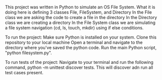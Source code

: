 This project was written in Python to simulate an OS File System.
What it is doing here is defining 3 classes File, FileSystem, and Directory
In the File class we are asking the code to create a file in the directory
In the Directory class we are creating a directory
In the File System class we are simulating a file system navigation (cd, ls, touch, mkdir) using if else conditions.

To run the project:
Make sure Python is installed on your system. 
Clone this repository to your local machine
Open a terminal and navigate to the directory where you've saved the python code.
Run the main Python script, "python filesystem.py".

To run tests of the project:
Navigate to your terminal and run the following command, python -m unittest discover tests.
This will discover adn run all test cases present.
